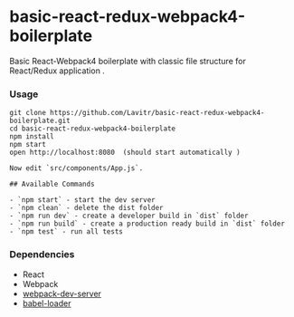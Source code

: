 # basic-react-redux-webpack4-boilerplate
Basic React-Webpack4 boilerplate with classic file structure  for React/Redux application .

### Usage

```
git clone https://github.com/Lavitr/basic-react-redux-webpack4-boilerplate.git
cd basic-react-redux-webpack4-boilerplate 
npm install
npm start
open http://localhost:8080  (should start automatically )

Now edit `src/components/App.js`.  

## Available Commands

- `npm start` - start the dev server
- `npm clean` - delete the dist folder
- `npm run dev` - create a developer build in `dist` folder
- `npm run build` - create a production ready build in `dist` folder
- `npm test` - run all tests

```
### Dependencies

* React
* Webpack
* [webpack-dev-server](https://github.com/webpack/webpack-dev-server)
* [babel-loader](https://github.com/babel/babel-loader)
